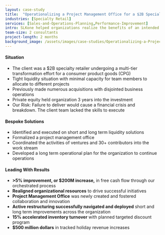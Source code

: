 ```yaml
---
layout: case-study
title:  "Operationalizing a Project Management Office for a $2B Specialty Retailer"
industries: [Specialty Retail]
services: [Sales-and-Operations-Planning,Performance-Improvement]
intro: SLKone helped organizations realize the benefits of an intended project, program, or portfolio of projects.  We maximized their return on project investment by effectively utilizing their resources.
team-size: 2 consultants
project-length: 2 months
background_image: /assets/images/case-studies/Operationalizing-a-Project-Management-Office-for-a-2B-Specialty-Retailer.jpg
---
```


#### Situation
- The client was a $2B specialty retailer undergoing a multi-tier transformation effort for a consumer product goods (CPG)
- Tight liquidity situation with minimal capacity for team members to allocate to different projects
- Previously made numerous acquisitions with disjointed business operations
- Private equity held organization 3 years into the investment
- Our Risk:  Failure to deliver would cause a financial crisis and breakdown.  The client team lacked the skills to execute

#### Bespoke Solutions
- Identified and executed on short and long term liquidity solutions
- Formalized a project management office
- Coordinated the activities of ventures and 30+ contributors into the work stream
- Developed a long term operational plan for the organization to continue operations

#### Leading With Results
- **>5% improvement, or $200M increase,** in free cash flow through our orchestrated process
- **Realigned organizational resources** to drive successful initiatives
- **Project Management Office** was newly created and fostered collaboration and innovation
- **Active restructuring successfully navigated and deployed** short and long term improvements across the organization
- **15% accelerated inventory turnover** with planned targeted discount program
- **$500 million dollars** in tracked holiday revenue increases
